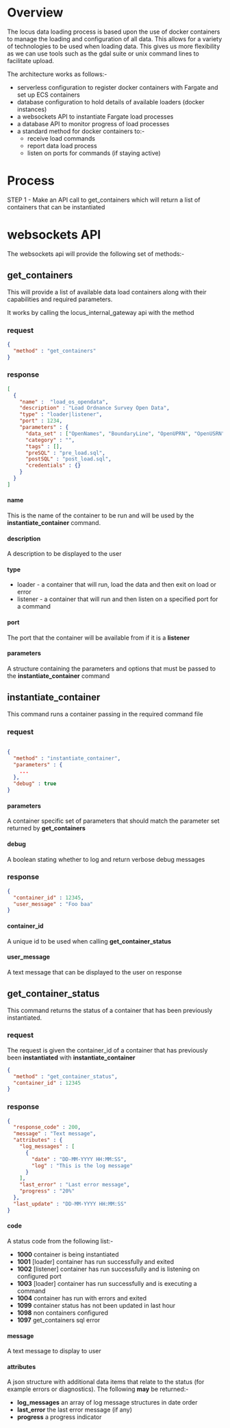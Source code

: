 # Overview

The locus data loading process is based upon the use of docker containers to manage the loading and configuration of all data. This allows for a variety of technologies to be used when loading data. This gives us more flexibility as we can use tools such as the gdal suite or unix command lines to facilitate upload.

The architecture works as follows:-

- serverless configuration to register docker containers with Fargate and set up ECS containers
- database configuration to hold details of available loaders (docker instances)
- a websockets API to instantiate Fargate load processes
- a database API to monitor progress of load processes
- a standard method for docker containers to:-
  - receive load commands
  - report data load process
  - listen on ports for commands (if staying active)

# Process

STEP 1 - Make an API call to get_containers which will return a list of containers that can be instantiated


# websockets API

The websockets api will provide the following set of methods:-

## get_containers

This will provide a list of available data load containers along with their capabilities and required parameters.

It works by calling the locus_internal_gateway api with the method 

### request
```json
{
  "method" : "get_containers"
}
```

### response

```json
[
  {
    "name" :  "load_os_opendata",
    "description" : "Load Ordnance Survey Open Data",
    "type" : "loader|listener",
    "port" : 1234,
    "parameters" : {
      "data_set" : ["OpenNames", "BoundaryLine", "OpenUPRN", "OpenUSRN"],
      "category" : "",
      "tags" : [],
      "preSQL" : "pre_load.sql",
      "postSQL" : "post_load.sql",
      "credentials" : {}
    }
  }
]
```

#### name

This is the name of the container to be run and will be used by the **instantiate_container** command.

#### description

A description to be displayed to the user

#### type

- loader - a container that will run, load the data and then exit on load or error
- listener - a container that will run and then listen on a specified port for a command

#### port

The port that the container will be available from if it is a **listener**

#### parameters

A structure containing the parameters and options that must be passed to the **instantiate_container** command 

## instantiate_container

This command runs a container passing in the required command file

### request

```json

{
  "method" : "instantiate_container",
  "parameters" : {
    ...
  },
  "debug" : true
}
```

#### parameters

A container specific set of parameters that should match the parameter set returned by **get_containers**

#### debug

A boolean stating whether to log and return verbose debug messages
### response

```json
{
  "container_id" : 12345,
  "user_message" : "Foo baa"
}
```

#### container_id

A unique id to be used when calling **get_container_status**

#### user_message

A text message that can be displayed to the user on response

## get_container_status

This command returns the status of a container that has been previously instantiated.

### request

The request is given the container_id of a container that has previously been **instantiated** with **instantiate_container**
```json
{
  "method" : "get_container_status",
  "container_id" : 12345
}
```

### response

```json
{
  "response_code" : 200,
  "message" : "Text message",
  "attributes" : {
    "log_messages" : [
      {
        "date" : "DD-MM-YYYY HH:MM:SS",
        "log" : "This is the log message"
      }
    ],
    "last_error" : "Last error message",
    "progress" : "20%"
  },
  "last_update" : "DD-MM-YYYY HH:MM:SS"
}
```

#### code

A status code from the following list:-

- **1000** container is being instantiated
- **1001** [loader] container has run successfully and exited
- **1002** [listener] container has run successfully and is listening on configured port
- **1003** [loader] container has run successfully and is executing a command
- **1004** container has run with errors and exited
- **1099** container status has not been updated in last hour
- **1098** non containers configured
- **1097** get_containers sql error

#### message 

A text message to display to user

#### attributes

A json structure with additional data items that relate to the status (for example errors or diagnostics). The following **may** be returned:-

- **log_messages** an array of log message structures in date order
- **last_error** the last error message (if any)
- **progress** a progress indicator 